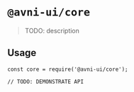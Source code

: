 # `@avni-ui/core`

> TODO: description

## Usage

```
const core = require('@avni-ui/core');

// TODO: DEMONSTRATE API
```
